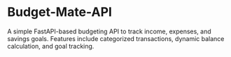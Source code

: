 # Budget-Mate-API
A simple FastAPI-based budgeting API to track income, expenses, and savings goals. Features include categorized transactions, dynamic balance calculation, and goal tracking.
